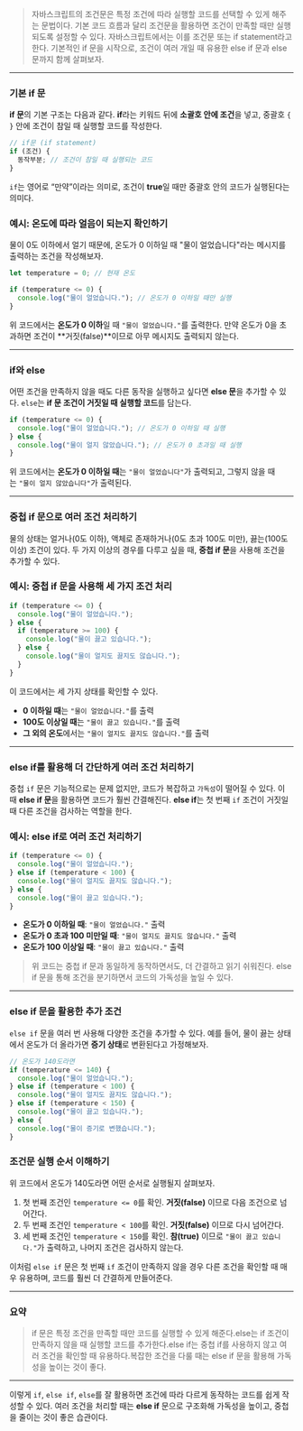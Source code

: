 > 자바스크립트의 조건문은 특정 조건에 따라 실행할 코드를 선택할 수 있게 해주는 문법이다. 기본 코드 흐름과 달리 조건문을 활용하면 조건이 만족할 때만 실행되도록 설정할 수 있다. 자바스크립트에서는 이를 조건문 또는 if statement라고 한다. 기본적인 if 문을 시작으로, 조건이 여러 개일 때 유용한 else if 문과 else 문까지 함께 살펴보자.

---

### 기본 if 문

**if 문**의 기본 구조는 다음과 같다. **if**라는 키워드 뒤에 **소괄호 안에 조건**을 넣고, 중괄호 `{ }` 안에 조건이 참일 때 실행할 코드를 작성한다.

```jsx
// if문 (if statement)
if (조건) {
  동작부분; // 조건이 참일 때 실행되는 코드
}
```

`if`는 영어로 “만약”이라는 의미로, 조건이 **true**일 때만 중괄호 안의 코드가 실행된다는 의미다.

### 예시: 온도에 따라 얼음이 되는지 확인하기

물이 0도 이하에서 얼기 때문에, 온도가 0 이하일 때 "물이 얼었습니다"라는 메시지를 출력하는 조건을 작성해보자.

```jsx
let temperature = 0; // 현재 온도

if (temperature <= 0) {
  console.log("물이 얼었습니다."); // 온도가 0 이하일 때만 실행
}
```

위 코드에서는 **온도가 0 이하**일 때 `"물이 얼었습니다."`를 출력한다. 만약 온도가 0을 초과하면 조건이 **거짓(false)**이므로 아무 메시지도 출력되지 않는다.

---

### if와 else

어떤 조건을 만족하지 않을 때도 다른 동작을 실행하고 싶다면 **else 문**을 추가할 수 있다. `else`는 **if 문 조건이 거짓일 때 실행할 코드**를 담는다.

```jsx
if (temperature <= 0) {
  console.log("물이 얼었습니다."); // 온도가 0 이하일 때 실행
} else {
  console.log("물이 얼지 않았습니다."); // 온도가 0 초과일 때 실행
}
```

위 코드에서는 **온도가 0 이하일 때**는 `"물이 얼었습니다"`가 출력되고, 그렇지 않을 때는 `"물이 얼지 않았습니다"`가 출력된다.

---

### 중첩 if 문으로 여러 조건 처리하기

물의 상태는 얼거나(0도 이하), 액체로 존재하거나(0도 초과 100도 미만), 끓는(100도 이상) 조건이 있다. 두 가지 이상의 경우를 다루고 싶을 때, **중첩 if 문**을 사용해 조건을 추가할 수 있다.

### 예시: 중첩 if 문을 사용해 세 가지 조건 처리

```jsx
if (temperature <= 0) {
  console.log("물이 얼었습니다.");
} else {
  if (temperature >= 100) {
    console.log("물이 끓고 있습니다.");
  } else {
    console.log("물이 얼지도 끓지도 않습니다.");
  }
}
```

이 코드에서는 세 가지 상태를 확인할 수 있다.

- **0 이하일 때**는 `"물이 얼었습니다."`를 출력
- **100도 이상일 때**는 `"물이 끓고 있습니다."`를 출력
- **그 외의 온도**에서는 `"물이 얼지도 끓지도 않습니다."`를 출력

---

### else if를 활용해 더 간단하게 여러 조건 처리하기

중첩 `if` 문은 기능적으로는 문제 없지만, 코드가 복잡하고 `가독성`이 떨어질 수 있다. 이때 **else if 문**을 활용하면 코드가 훨씬 간결해진다. **else if**는 첫 번째 `if` 조건이 거짓일 때 다른 조건을 검사하는 역할을 한다.

### 예시: else if로 여러 조건 처리하기

```jsx
if (temperature <= 0) {
  console.log("물이 얼었습니다.");
} else if (temperature < 100) {
  console.log("물이 얼지도 끓지도 않습니다.");
} else {
  console.log("물이 끓고 있습니다.");
}
```

- **온도가 0 이하일 때**: `"물이 얼었습니다."` 출력
- **온도가 0 초과 100 미만일 때**: `"물이 얼지도 끓지도 않습니다."` 출력
- **온도가 100 이상일 때**: `"물이 끓고 있습니다."` 출력

> 위 코드는 중첩 if 문과 동일하게 동작하면서도, 더 간결하고 읽기 쉬워진다. else if 문을 통해 조건을 분기하면서 코드의 가독성을 높일 수 있다.

---

### else if 문을 활용한 추가 조건

`else if` 문을 여러 번 사용해 다양한 조건을 추가할 수 있다. 예를 들어, 물이 끓는 상태에서 온도가 더 올라가면 **증기 상태**로 변환된다고 가정해보자.

```jsx
// 온도가 140도라면
if (temperature <= 140) {
  console.log("물이 얼었습니다.");
} else if (temperature < 100) {
  console.log("물이 얼지도 끓지도 않습니다.");
} else if (temperature < 150) {
  console.log("물이 끓고 있습니다.");
} else {
  console.log("물이 증기로 변했습니다.");
}
```

### 조건문 실행 순서 이해하기

위 코드에서 온도가 140도라면 어떤 순서로 실행될지 살펴보자.

1. 첫 번째 조건인 `temperature <= 0`를 확인. **거짓(false)** 이므로 다음 조건으로 넘어간다.
2. 두 번째 조건인 `temperature < 100`를 확인. **거짓(false)** 이므로 다시 넘어간다.
3. 세 번째 조건인 `temperature < 150`를 확인. **참(true)** 이므로 `"물이 끓고 있습니다."`가 출력하고, 나머지 조건은 검사하지 않는다.

이처럼 `else if` 문은 첫 번째 `if` 조건이 만족하지 않을 경우 다른 조건을 확인할 때 매우 유용하며, 코드를 훨씬 더 간결하게 만들어준다.

---

### 요약

> if 문은 특정 조건을 만족할 때만 코드를 실행할 수 있게 해준다.else는 if 조건이 만족하지 않을 때 실행할 코드를 추가한다.else if는 중첩 if를 사용하지 않고 여러 조건을 확인할 때 유용하다.복잡한 조건을 다룰 때는 else if 문을 활용해 가독성을 높이는 것이 좋다.

---

이렇게 `if`, `else if`, `else`를 잘 활용하면 조건에 따라 다르게 동작하는 코드를 쉽게 작성할 수 있다. 여러 조건을 처리할 때는 **else if** 문으로 구조화해 가독성을 높이고, 중첩을 줄이는 것이 좋은 습관이다.
